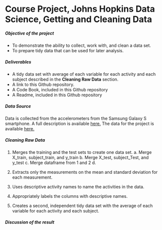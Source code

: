 Course Project, Johns Hopkins Data Science, Getting and Cleaning Data
=====================================================================
##### Objective of the project
* To demonstrate the ability to collect, work with, and clean a data set.
* To prepare tidy data that can be used for later analysis.

##### Deliverables
* A tidy data set with average of each variable for each activity and each subject described in the **Cleaning Raw Data** section.
* A link to this Github repository.
* A Code Book, included in this Github repository
* A Readme, included in this Github repository

##### Data Source
Data is collected from the accelerometers from the Samsung Galaxy S smartphone.  A full description is available [here.](http://archive.ics.uci.edu/ml/datasets/Human+Activity+Recognition+Using+Smartphones)
The data for the project is available [here.](https://d396qusza40orc.cloudfront.net/getdata%2Fprojectfiles%2FUCI%20HAR%20Dataset.zip)



##### Cleaning Raw Data

1. Merges the training and the test sets to create one data set.
a. Merge X_train, subject_train, and y_train
b. Merge X_test, subject_Test, and y_test
c. Merge dataframe from 1 and 2
d.

2. Extracts only the measurements on the mean and standard deviation for each measurement.
3. Uses descriptive activity names to name the activities in the data.
4. Appropriately labels the columns with descriptive names.
5. Creates a second, independent tidy data set with the average of each variable for each activity and each subject.

##### Discussion of the result





